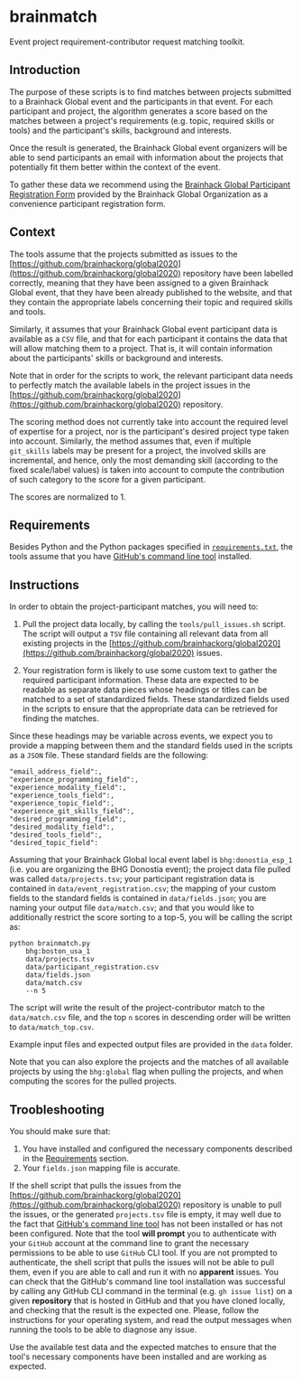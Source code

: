 # brainmatch
Event project requirement-contributor request matching toolkit.

## Introduction

The purpose of these scripts is to find matches between projects submitted to
a Brainhack Global event and the participants in that event. For each
participant and project, the algorithm generates a score based on the matches
between a project's requirements (e.g. topic, required skills or tools) and the
participant's skills, background and interests.

Once the result is generated, the Brainhack Global event organizers will be
able to send participants an email with information about the projects that
potentially fit them better within the context of the event.

To gather these data we recommend using the [Brainhack Global Participant Registration Form](https://github.com/brainhackorg/bhg-event-materials)
provided by the Brainhack Global Organization as a convenience participant
registration form.

## Context

The tools assume that the projects submitted as issues to the [https://github.com/brainhackorg/global2020](https://github.com/brainhackorg/global2020)
repository have been labelled correctly, meaning that they have been assigned
to a given Brainhack Global event, that they have been already published to the
website, and that they contain the appropriate labels concerning their topic
and required skills and tools.

Similarly, it assumes that your Brainhack Global event participant data is
available as a `CSV` file, and that for each participant it contains the data
that will allow matching them to a project. That is, it will contain
information about the participants' skills or background and interests.

Note that in order for the scripts to work, the relevant participant data
needs to perfectly match the available labels in the project issues in the
[https://github.com/brainhackorg/global2020](https://github.com/brainhackorg/global2020) repository.

The scoring method does not currently take into account the required level of
expertise for a project, nor is the participant's desired project type taken
into account. Similarly, the method assumes that, even if multiple  `git_skills`
labels may be present for a project, the involved skills are incremental, and
hence, only the most demanding skill (according to the fixed scale/label values)
is taken into account to compute the contribution of such category to the score
for a given participant.

The scores are normalized to 1.

## Requirements

Besides Python and the Python packages specified in [`requirements.txt`](requirements.txt),
the tools assume that you have [GitHub's command line tool](https://cli.github.com/) installed.

## Instructions

In order to obtain the project-participant matches, you will need to:

1. Pull the project data locally, by calling the `tools/pull_issues.sh` script.
The script will output a `TSV` file containing all relevant data from all
existing projects in the [https://github.com/brainhackorg/global2020](https://github.com/brainhackorg/global2020)
issues.

1. Your registration form is likely to use some custom text to gather the
required participant information. These data are expected to be readable as
separate data pieces whose headings or titles can be matched to a set of
standardized fields. These standardized fields used in the scripts to ensure
that the appropriate data can be retrieved for finding the matches.

Since these headings may be variable across events, we expect you to provide a
mapping between them and the standard fields used in the scripts as a `JSON`
file. These standard fields are the following:

```
"email_address_field":,
"experience_programming_field":,
"experience_modality_field":,
"experience_tools_field":,
"experience_topic_field":,
"experience_git_skills_field":,
"desired_programming_field":,
"desired_modality_field":,
"desired_tools_field":,
"desired_topic_field":
```

Assuming that your Brainhack Global local event label is `bhg:donostia_esp_1`
(i.e. you are organizing the BHG Donostia event); the project data file pulled
was called `data/projects.tsv`; your participant registration data is contained
in `data/event_registration.csv`; the mapping of your custom fields to the
standard fields is contained in `data/fields.json`; you are naming your output
file `data/match.csv`; and that you would like to additionally restrict the
score sorting to a top-5, you will be calling the script as:

```
python brainmatch.py
    bhg:boston_usa_1
    data/projects.tsv
    data/participant_registration.csv
    data/fields.json
    data/match.csv
    --n 5
```

The script will write the result of the project-contributor match to the
`data/match.csv` file, and the top `n` scores in descending order will be
written to `data/match_top.csv`.

Example input files and expected output files are provided in the `data`
folder.

Note that you can also explore the projects and the matches of all available
projects by using the `bhg:global` flag when pulling the projects, and when
computing the scores for the pulled projects.

## Troobleshooting

You should make sure that:
1. You have installed and configured the necessary components described in the
[Requirements](#Requirements) section.
1. Your `fields.json` mapping file is accurate.

If the shell script that pulls the issues from the [https://github.com/brainhackorg/global2020](https://github.com/brainhackorg/global2020)
repository is unable to pull the issues, or the generated `projects.tsv` file is
empty, it may well due to the fact that [GitHub's command line tool](https://cli.github.com/)
has not been installed or has not been configured. Note that the tool **will
prompt** you to authenticate with your `GitHub` account at the command line to
grant the necessary permissions to be able to use `GitHub` CLI tool. If you are
not prompted to authenticate, the shell script that pulls the issues will not be
able to pull them, even if you are able to call and run it with no **apparent**
issues. You can check that the GitHub's command line tool installation was
successful by calling any GitHub CLI command in the terminal (e.g.
`gh issue list`) on a given **repository** that is hosted in GitHub and that you
have cloned locally, and checking that the result is the expected one. Please,
follow the instructions for your operating system, and read the output messages
when running the tools to be able to diagnose any issue.

Use the available test data and the expected matches to ensure that the tool's
necessary components have been installed and are working as expected.
